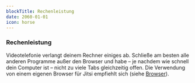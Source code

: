 ```yaml
---
blockTitle: Rechenleistung
date: 2060-01-01
icon: horse
---
```

### Rechenleistung

Videotelefonie verlangt deinem Rechner einiges ab. Schließe am besten alle anderen Programme außer den Browser und habe &ndash; je nachdem wie schnell dein Computer ist &ndash; nicht zu viele Tabs gleichzeitig offen. Die Verwendung von einem eigenen Browser für Jitsi empfiehlt sich (siehe [Browser](#block-devices)).
